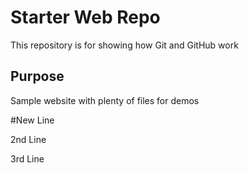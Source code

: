 # Starter Web Repo

This repository is for showing how Git and GitHub work

## Purpose

Sample website with plenty of files for demos

#New Line

2nd Line 

3rd Line
